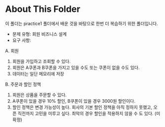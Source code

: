 # About This Folder
이 폴더는 practice1 폴더에서 배운 것을 바탕으로 한번 더 복습하기 위한 폴더입니다.

- 문제 유형: 회원 비즈니스 설계
- 요구 사항:

A. 회원
1. 회원을 가입하고 조회할 수 있다.
2. 회원은 A쿠폰과 B쿠폰을 가지고 있을 수도 또는 쿠폰이 없을 수도 있다.
3. 데이터는 일단 메모리에 저장

B. 주문과 할인 정책
1. 회원은 상품을 주문할 수 있다.
2. A쿠폰이 있을 경우 10% 할인, B쿠폰이 있을 경우 3000원 할인이다.
3. 할인 정책은 변경 가능성이 높다. 회사의 기본 할인 정책을 아직 정하지 못했고, 오픈 직전까지 고민을 미루고 싶다. 최악의 경우 할인을 적용하지 않을 수 도 있다. (미확정) 
